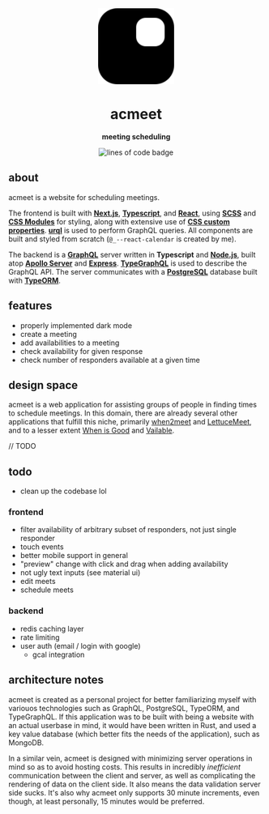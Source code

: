<div align="center">
<img src="client/public/logo.svg" width="150" />

<h1>acmeet</h1>

<strong>meeting scheduling</strong>

<div>
<img alt="lines of code badge" src="https://tokei.rs/b1/github/acmeet/acmeet" />
</div>
  
</div>

## about

acmeet is a website for scheduling meetings.

The frontend is built with **[Next.js](https://nextjs.org/)**, **[Typescript](https://www.typescriptlang.org/)**, and **[React](https://reactjs.org/)**, using **[SCSS](https://www.typescriptlang.org/)** and **[CSS Modules](https://github.com/css-modules/css-modules)** for styling, along with extensive use of **[CSS custom properties](https://developer.mozilla.org/en-US/docs/Web/CSS/--*)**. **[urql](https://formidable.com/open-source/urql/)** is used to perform GraphQL queries. All components are built and styled from scratch (`@_--react-calendar` is created by me).

The backend is a **[GraphQL](https://graphql.org/)** server written in **Typescript** and **[Node.js](https://nodejs.org/)**, built atop **[Apollo Server](https://github.com/apollographql/apollo-server)** and **[Express](https://expressjs.com/)**. **[TypeGraphQL](https://typegraphql.com/)** is used to describe the GraphQL API. The server communicates with a **[PostgreSQL](https://www.postgresql.org/)** database built with **[TypeORM](https://typeorm.io/)**.

## features

- properly implemented dark mode
- create a meeting
- add availabilities to a meeting
- check availability for given response
- check number of responders available at a given time

## design space

acmeet is a web application for assisting groups of people in finding times to schedule meetings. In this domain, there are already several other applications that fulfill this niche, primarily [when2meet](https://when2meet.com) and [LettuceMeet](https://lettucemeet.com), and to a lesser extent [When is Good](https://whenisgood.net/) and [Vailable](https://www.vailable.io/).

// TODO

## todo

- clean up the codebase lol

### frontend

- filter availability of arbitrary subset of responders, not just single responder
- touch events
- better mobile support in general
- "preview" change with click and drag when adding availability
- not ugly text inputs (see material ui)
- edit meets
- schedule meets

### backend

- redis caching layer
- rate limiting
- user auth (email / login with google)
  - gcal integration

## architecture notes

acmeet is created as a personal project for better familiarizing myself with variouos technologies such as GraphQL, PostgreSQL, TypeORM, and TypeGraphQL. If this application was to be built with being a website with an actual userbase in mind, it would have been written in Rust, and used a key value database (which better fits the needs of the application), such as MongoDB.

In a similar vein, acmeet is designed with minimizing server operations in mind so as to avoid hosting costs. This results in incredibly _inefficient_ communication between the client and server, as well as complicating the rendering of data on the client side. It also means the data validation server side sucks. It's also why acmeet only supports 30 minute increments, even though, at least personally, 15 minutes would be preferred.
